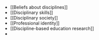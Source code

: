 - [[Beliefs about disciplines]]
- [[Disciplinary skills]]
- [[Disciplinary society]]
- [[Professional identity]]
- [[Discipline-based education research]]
-